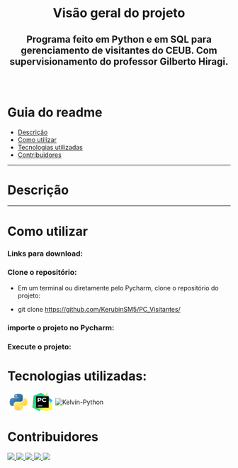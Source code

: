 
  <h1 align="center">Visão geral do projeto</h2>

  <h2><p align="center">
    Programa feito em Python e em SQL para gerenciamento de visitantes do CEUB. Com supervisionamento do professor Gilberto Hiragi.
    <br>
    </p>
</p>

<br>

# Guia do readme
- [Descrição](#descrição)
- [Como utilizar](#como-utilizar)
- [Tecnologias utilizadas](#tecnologias-utilizadas)
- [Contribuidores](#contribuidores)

<hr>

# Descrição

<!-- realizar uma descrição detalhada do projeto -->

<hr>

# Como utilizar

### Links para download: 

### Clone o repositório:

* Em um terminal ou diretamente pelo Pycharm, clone o repositório do projeto:

* git clone https://github.com/KerubinSM5/PC_Visitantes/
### importe o projeto no Pycharm:

### Execute o projeto:


# Tecnologias utilizadas:

<div style="display: inline_block">
  <img align="center" alt="Kelvin-Python" height="45" width="50" src="https://raw.githubusercontent.com/devicons/devicon/master/icons/python/python-original.svg">
  <img align="center" alt="Kelvin-Python" height="45" width="50" src="https://raw.githubusercontent.com/devicons/devicon/master/icons/pycharm/pycharm-original.svg">
  <img align="center" alt="Kelvin-Python" height="45" width="50" src="https://cdn.jsdelivr.net/gh/devicons/devicon@latest/icons/mysql/mysql-original-wordmark.svg" />
          

# Contribuidores

<a href="https://github.com/KerubinSM5/PC_Visitantes/graphs/contributors">
  <img src="https://contrib.rocks/image?repo=KerubinSM5/PC_Visitantes" />
</a>
<a href="https://github.com/Roddie118/Roddie118/graphs/contributors">
  <img src="https://contrib.rocks/image?repo=Roddie118/Roddie118" />
</a>
<a href="https://github.com/julianomorais-cs/cs-projects/graphs/contributors">
  <img src="https://contrib.rocks/image?repo=julianomorais-cs/cs-projects" />
</a>
<a href="https://github.com/lucas-fmp/lucas-fmp/graphs/contributors">
  <img src="https://contrib.rocks/image?repo=lucas-fmp/lucas-fmp" />
</a>
<a href="https://github.com/JoaoAdelson/Progresso-em-Python/graphs/contributors">
  <img src="https://contrib.rocks/image?repo=JoaoAdelson/JoaoAdelson" />
</a>
